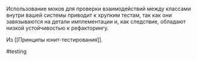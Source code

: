 Использование моков для проверки взаимодействий между классами внутри вашей системы приводит к хрупким тестам, так как они завязываются на детали имплементации и, как следствие, обладают низкой устойчивостью к рефакторингу.

Из [[Принципы юнит-тестирования]].

#testing